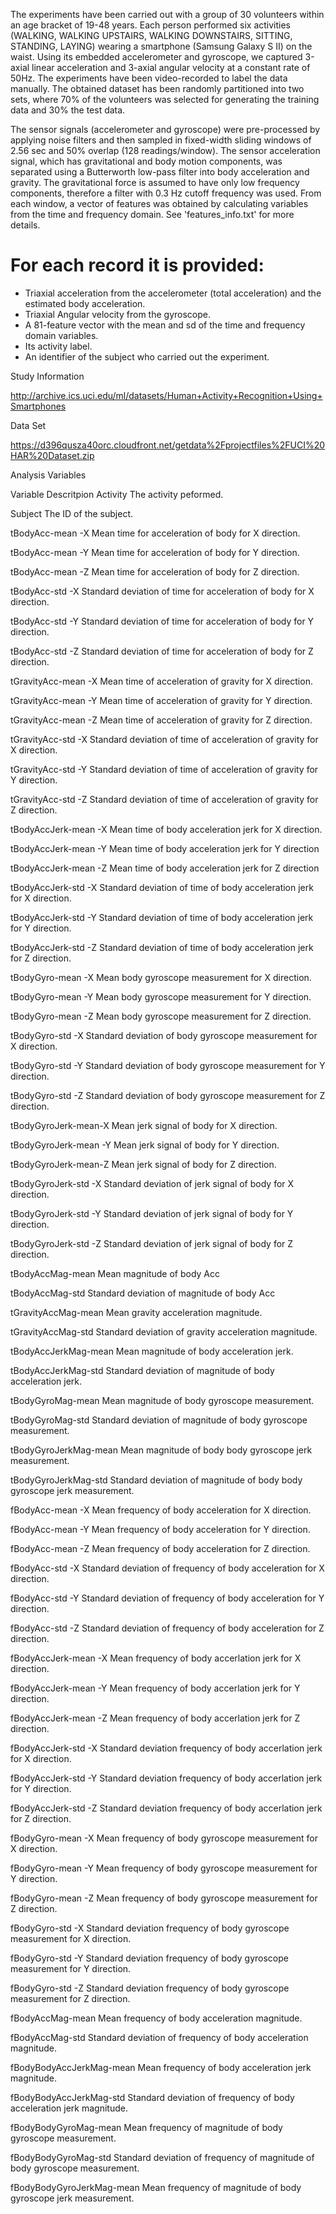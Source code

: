 
The experiments have been carried out with a group of 30 volunteers within an age bracket of 19-48 years. Each person performed six activities (WALKING, WALKING UPSTAIRS, WALKING DOWNSTAIRS, SITTING, STANDING, LAYING) wearing a smartphone (Samsung Galaxy S II) on the waist. Using its embedded accelerometer and gyroscope, we captured 3-axial linear acceleration and 3-axial angular velocity at a constant rate of 50Hz. The experiments have been video-recorded to label the data manually. The obtained dataset has been randomly partitioned into two sets, where 70% of the volunteers was selected for generating the training data and 30% the test data. 

The sensor signals (accelerometer and gyroscope) were pre-processed by applying noise filters and then sampled in fixed-width sliding windows of 2.56 sec and 50% overlap (128 readings/window). The sensor acceleration signal, which has gravitational and body motion components, was separated using a Butterworth low-pass filter into body acceleration and gravity. The gravitational force is assumed to have only low frequency components, therefore a filter with 0.3 Hz cutoff frequency was used. From each window, a vector of features was obtained by calculating variables from the time and frequency domain. See 'features_info.txt' for more details. 

For each record it is provided:
======================================

- Triaxial acceleration from the accelerometer (total acceleration) and the estimated body acceleration.
- Triaxial Angular velocity from the gyroscope. 
- A 81-feature vector with the mean and sd of the time and frequency domain variables. 
- Its activity label. 
- An identifier of the subject who carried out the experiment.


Study Information

http://archive.ics.uci.edu/ml/datasets/Human+Activity+Recognition+Using+Smartphones

Data Set

https://d396qusza40orc.cloudfront.net/getdata%2Fprojectfiles%2FUCI%20HAR%20Dataset.zip



Analysis Variables


Variable	            Descritpion
Activity	            The activity peformed.

Subject	              The ID of the subject.

tBodyAcc-mean -X	    Mean time for acceleration of body for X direction.  

tBodyAcc-mean -Y    	Mean time for acceleration of body for Y direction.

tBodyAcc-mean  -Z	    Mean time for acceleration of body for Z direction.

tBodyAcc-std  -X  	  Standard deviation of time for acceleration of body for X direction.

tBodyAcc-std  -Y  	  Standard deviation of time for acceleration of body for Y direction.

tBodyAcc-std  -Z	    Standard deviation of time for acceleration of body for Z direction.

tGravityAcc-mean  -X 	Mean time of acceleration of gravity for X direction.

tGravityAcc-mean  -Y	Mean time of acceleration of gravity for Y direction.

tGravityAcc-mean  -Z	Mean time of acceleration of gravity for Z direction.

tGravityAcc-std  -X	  Standard deviation of time of acceleration of gravity for X direction.

tGravityAcc-std  -Y	  Standard deviation of time of acceleration of gravity for Y direction.

tGravityAcc-std  -Z	  Standard deviation of time of acceleration of gravity for Z direction.

tBodyAccJerk-mean -X	Mean time of body acceleration jerk for X direction.

tBodyAccJerk-mean -Y	Mean time of body acceleration jerk for Y direction

tBodyAccJerk-mean -Z	Mean time of body acceleration jerk for Z direction

tBodyAccJerk-std  -X	Standard deviation of time of body acceleration jerk for X direction.

tBodyAccJerk-std  -Y	Standard deviation of time of body acceleration jerk for Y direction.

tBodyAccJerk-std  -Z	Standard deviation of time of body acceleration jerk for Z direction.

tBodyGyro-mean  -X	  Mean body gyroscope measurement for X direction.

tBodyGyro-mean  -Y	  Mean body gyroscope measurement for Y direction.

tBodyGyro-mean  -Z	  Mean body gyroscope measurement for Z direction.

tBodyGyro-std  -X	    Standard deviation of body gyroscope measurement for X direction.

tBodyGyro-std  -Y	    Standard deviation of body gyroscope measurement for Y direction.

tBodyGyro-std  -Z	    Standard deviation of body gyroscope measurement for Z direction.

tBodyGyroJerk-mean-X	Mean jerk signal of body for X direction.

tBodyGyroJerk-mean -Y	Mean jerk signal of body for Y direction.

tBodyGyroJerk-mean-Z	Mean jerk signal of body for Z direction.

tBodyGyroJerk-std  -X	Standard deviation of jerk signal of body for X direction.

tBodyGyroJerk-std  -Y	Standard deviation of jerk signal of body for Y direction.

tBodyGyroJerk-std  -Z	Standard deviation of jerk signal of body for Z direction.

tBodyAccMag-mean     	Mean magnitude of body Acc

tBodyAccMag-std  	    Standard deviation of magnitude of body Acc

tGravityAccMag-mean  	Mean gravity acceleration magnitude.

tGravityAccMag-std  	Standard deviation of gravity acceleration magnitude.

tBodyAccJerkMag-mean  Mean magnitude of body acceleration jerk.

tBodyAccJerkMag-std  	Standard deviation of magnitude of body acceleration jerk.

tBodyGyroMag-mean    	Mean magnitude of body gyroscope measurement.

tBodyGyroMag-std     	Standard deviation of magnitude of body gyroscope measurement.

tBodyGyroJerkMag-mean	Mean magnitude of body body gyroscope jerk measurement.

tBodyGyroJerkMag-std  Standard deviation of magnitude of body body gyroscope jerk measurement.

fBodyAcc-mean  -X	    Mean frequency of body acceleration for X direction.

fBodyAcc-mean  -Y	    Mean frequency of body acceleration for Y direction.

fBodyAcc-mean  -Z	    Mean frequency of body acceleration for Z direction.

fBodyAcc-std  -X	    Standard deviation of frequency of body acceleration for X direction.

fBodyAcc-std  -Y	    Standard deviation of frequency of body acceleration for Y direction.

fBodyAcc-std  -Z	    Standard deviation of frequency of body acceleration for Z direction.

fBodyAccJerk-mean  -X	Mean frequency of body accerlation jerk for X direction.

fBodyAccJerk-mean  -Y	Mean frequency of body accerlation jerk for Y direction.

fBodyAccJerk-mean  -Z	Mean frequency of body accerlation jerk for Z direction.

fBodyAccJerk-std  -X	Standard deviation frequency of body accerlation jerk for X direction.

fBodyAccJerk-std  -Y	Standard deviation frequency of body accerlation jerk for Y direction.

fBodyAccJerk-std  -Z	Standard deviation frequency of body accerlation jerk for Z direction.

fBodyGyro-mean  -X	  Mean frequency of body gyroscope measurement for X direction.

fBodyGyro-mean  -Y   	Mean frequency of body gyroscope measurement for Y direction.

fBodyGyro-mean  -Z	  Mean frequency of body gyroscope measurement for Z direction.

fBodyGyro-std  -X	    Standard deviation frequency of body gyroscope measurement for X direction.

fBodyGyro-std  -Y	    Standard deviation frequency of body gyroscope measurement for Y direction.

fBodyGyro-std  -Z	    Standard deviation frequency of body gyroscope measurement for Z direction.

fBodyAccMag-mean    	Mean frequency of body acceleration magnitude.

fBodyAccMag-std  	    Standard deviation of frequency of body acceleration magnitude.

fBodyBodyAccJerkMag-mean Mean frequency of body acceleration jerk magnitude.

fBodyBodyAccJerkMag-std  	Standard deviation of frequency of body acceleration jerk magnitude.

fBodyBodyGyroMag-mean  	  Mean frequency of magnitude of body gyroscope measurement.

fBodyBodyGyroMag-std  	  Standard deviation of frequency of magnitude of body gyroscope measurement.

fBodyBodyGyroJerkMag-mean Mean frequency of magnitude of body gyroscope jerk measurement.

